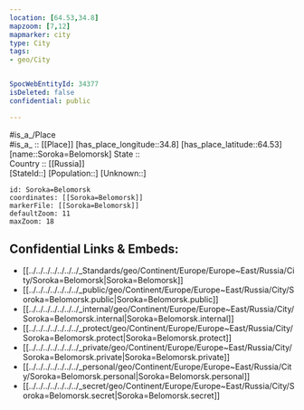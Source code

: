 ```yaml
---
location: [64.53,34.8] 
mapzoom: [7,12] 
mapmarker: city 
type: City
tags:
- geo/City


SpocWebEntityId: 34377
isDeleted: false
confidential: public

---
```

#is_a_/Place  
#is_a_ :: [[Place]] 
[has_place_longitude::34.8] 
[has_place_latitude::64.53] 
[name::Soroka=Belomorsk] 
State ::  
Country :: [[Russia]]  
[StateId::] 
[Population::] 
[Unknown::] 


```leaflet
id: Soroka=Belomorsk
coordinates: [[Soroka=Belomorsk]] 
markerFile: [[Soroka=Belomorsk]] 
defaultZoom: 11 
maxZoom: 18
```


## Confidential Links & Embeds: 
- [[../../../../../../../_Standards/geo/Continent/Europe/Europe~East/Russia/City/Soroka=Belomorsk|Soroka=Belomorsk]] 
- [[../../../../../../../_public/geo/Continent/Europe/Europe~East/Russia/City/Soroka=Belomorsk.public|Soroka=Belomorsk.public]] 
- [[../../../../../../../_internal/geo/Continent/Europe/Europe~East/Russia/City/Soroka=Belomorsk.internal|Soroka=Belomorsk.internal]] 
- [[../../../../../../../_protect/geo/Continent/Europe/Europe~East/Russia/City/Soroka=Belomorsk.protect|Soroka=Belomorsk.protect]] 
- [[../../../../../../../_private/geo/Continent/Europe/Europe~East/Russia/City/Soroka=Belomorsk.private|Soroka=Belomorsk.private]] 
- [[../../../../../../../_personal/geo/Continent/Europe/Europe~East/Russia/City/Soroka=Belomorsk.personal|Soroka=Belomorsk.personal]] 
- [[../../../../../../../_secret/geo/Continent/Europe/Europe~East/Russia/City/Soroka=Belomorsk.secret|Soroka=Belomorsk.secret]] 
